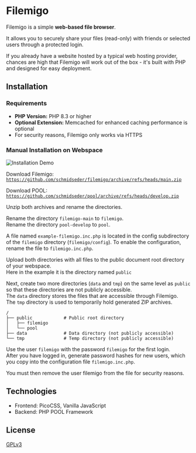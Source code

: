 # Filemigo
Filemigo is a simple **web-based file browser**.

It allows you to securely share your files (read-only) with friends or selected users through a protected login.

If you already have a website hosted by a typical web hosting provider, chances are high that
Filemigo will work out of the box - it's built with PHP and designed for easy deployment.

## Installation
### Requirements
- **PHP Version:** PHP 8.3 or higher
- **Optional Extension:** Memcached for enhanced caching performance is optional
- For security reasons, Filemigo only works via HTTPS

### Manual Installation on Webspace

![Installation Demo](https://demo.schmidseder.net/filemigo-demo-animation.apng)

Download Filemigo:  
[`https://github.com/schmidseder/filemigo/archive/refs/heads/main.zip`](https://github.com/schmidseder/filemigo/archive/refs/heads/main.zip)

Download POOL:  
[`https://github.com/schmidseder/pool/archive/refs/heads/develop.zip`](https://github.com/schmidseder/pool/archive/refs/heads/develop.zip)

Unzip both archives and rename the directories.

Rename the directory `filemigo-main` to `filemigo`.  
Rename the directory `pool-develop` to `pool`.

A file named `example-filemigo.inc.php` is located in the config subdirectory of the `filemigo` directory (`filemigo/config`).
To enable the configuration, rename the file to `filemigo.inc.php`.


Upload both directories with all files to the public document root directory of your webspace.  
Here in the example it is the directory named `public`

Next, create two more directories (`data` and `tmp`) on the same level as `public` so that these directories are not publicly accessible.  
The `data` directory stores the files that are accessible through Filemigo.  
The `tmp` directory is used to temporarily hold generated ZIP archives.

```
/                       
├── public            # Public root directory 
│   ├── filemigo
│   └── pool
├── data              # Data directory (not publicly accessible)                 
└── tmp               # Temp directory (not publicly accessible)  
```

Use the user `filemigo` with the password `filemigo` for the first login.  
After you have logged in, generate password hashes for new users, which you copy into the configuration file `filemigo.inc.php`.

You must then remove the user filemigo from the file for security reasons.

## Technologies
- Frontend: PicoCSS, Vanilla JavaScript
- Backend: PHP POOL Framework

## License
[GPLv3](LICENSE)